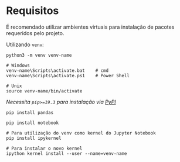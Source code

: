 # Requisitos
É recomendado utilizar ambientes virtuais para instalação de pacotes requeridos pelo projeto.

Utilizando `venv`:
```
python3 -m venv venv-name

# Windows
venv-name\Scripts\activate.bat    # cmd
venv-name\Scripts\activate.ps1    # Power Shell

# Unix
source venv-name/bin/activate
```
*Necessita `pip>=19.3` para instalação via [PyPl](https://pypi.org/project/pandas/)*
```
pip install pandas
```

```
pip install notebook
```

```
# Para utilização do venv como kernel do Jupyter Notebook
pip install ipykernel

# Para instalar o novo kernel
ipython kernel install --user --name=venv-name
```